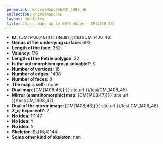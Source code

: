 ```yaml
--- 
 permalink: /chiralMaps6kE/CM_1408_48 
 collection: chiralMaps6kE
 layout: dataEntry
 title: Chiral maps up to 6000 edges - CM[1408;48]
---
```


- **ID**: [CM[1408;48]]({{ site.url }}/test/CM_1408_48)
- **Genus of the underlying surface**: 693
- **Length of the face**: 352
- **Valency**: 176
- **Length of the Petrie polygon**: 32
- **Is the automorphism group solvable?**: S
- **Number of vertices**: 16
- **Number of edges**: 1408
- **Number of faces**: 8
- **The map is self-**: none
- **Dual map**: [CM[1408;45]]({{ site.url }}/test/CM_1408_45)
- **Mirror (enantihomorphic) map**: [CM[1408;47]]({{ site.url }}/test/CM_1408_47)
- **Dual of the mirror image**: [CM[1408;46]]({{ site.url }}/test/CM_1408_46)
- **Z_q-Exponent?**: 2
- **No idea**:  111:47
- **No idea**: Y
- **No idea**: N
- **Skeleton**: Sk(16;4)^44
- **Some other kind of skeleton**: nan
